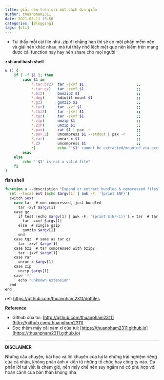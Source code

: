 ```yaml
---
title: giải nén trên cli một cách đơn giản
author: thuanpham2311
date: 2021-08-11 15:56
categories: [Blogging]
tags: [cli]
---
```


- Tui thấy mỗi cái file như .zip đi chẳng hạn thì sẽ có một phần mềm nén và giải nén khác nhau, mà tui thấy nhớ lệch mệt qué nên kiếm trên mạng được cái function này hay nên share cho mọi người

**zsh and bash shell**

```bash
u () {
    if [ -f $1 ]; then
        case $1 in
            *.tar.bz2)  tar -jxvf $1                        ;;
            *.tar.gz)   tar -zxvf $1                        ;;
            *.bz2)      bunzip2 $1                          ;;
            *.dmg)      hdiutil mount $1                    ;;
            *.gz)       gunzip $1                           ;;
            *.tar)      tar -xvf $1                         ;;
            *.tbz2)     tar -jxvf $1                        ;;
            *.tgz)      tar -zxvf $1                        ;;
            *.zip)      unzip $1                            ;;
            *.ZIP)      unzip $1                            ;;
            *.pax)      cat $1 | pax -r                     ;;
            *.pax.Z)    uncompress $1 --stdout | pax -r     ;;
            *.rar)      unrar x $1                          ;;
            *.Z)        uncompress $1                       ;;
            *)          echo "'$1' cannot be extracted/mounted via extract()" ;;
        esac
    else
        echo "'$1' is not a valid file"
    fi
}
```

**fish shell**

```bash
function u --description "Expand or extract bundled & compressed files"
  set --local ext (echo $argv[1] | awk -F. '{print $NF}')
  switch $ext
    case tar  # non-compressed, just bundled
      tar -xvf $argv[1]
    case gz
      if test (echo $argv[1] | awk -F. '{print $(NF-1)}') = tar  # tar bundle compressed with gzip
        tar -zxvf $argv[1]
      else  # single gzip
        gunzip $argv[1]
      end
    case tgz  # same as tar.gz
      tar -zxvf $argv[1]
    case bz2  # tar compressed with bzip2
      tar -jxvf $argv[1]
    case rar
      unrar x $argv[1]
    case zip
      unzip $argv[1]
    case '*'
      echo "unknown extension"
  end
end
```

ref: <https://github.com/thuanpham2311/dotfiles>

**Reference**

- Github của tui: [http://github.com/thuanpham2311](http://github.com/thuanpham2311)
- Đọc thêm mấy cái xàm xí của tui: [https://thuanpham2311.github.io](https://thuanpham2311.github.io)

---

**DISCLAIMER**

Những câu chuyện, bài học và lời khuyên của tui là những trải nghiệm riêng của cá nhân, không phản ánh ý kiến từ những tổ chức hay công ty nào. Đa phần lời tui viết là chém gió, nên mấy chế nên suy ngẫm nó có phù hợp với hoàn cảnh của bản thân không nha.
